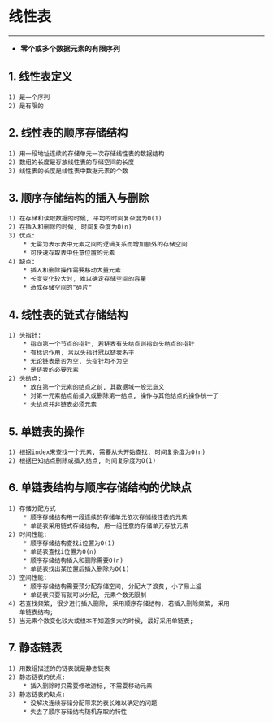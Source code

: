 # **线性表**
***


 * **零个或多个数据元素的有限序列**


## **1. 线性表定义**
    1) 是一个序列
    2) 是有限的


## **2. 线性表的顺序存储结构**
    1) 用一段地址连续的存储单元一次存储线性表的数据结构
    2) 数组的长度是存放线性表的存储空间的长度
    3) 线性表的长度是线性表中数据元素的个数


## **3. 顺序存储结构的插入与删除**
    1) 在存储和读取数据的时候, 平均的时间复杂度为O(1)
    2) 在插入和删除的时候, 时间复杂度为O(n)
    3) 优点:
        * 无需为表示表中元素之间的逻辑关系而增加额外的存储空间
        * 可快速存取表中任意位置的元素
    4) 缺点:
        * 插入和删除操作需要移动大量元素
        * 长度变化较大时, 难以确定存储空间的容量
        * 造成存储空间的"碎片"


## **4. 线性表的链式存储结构**
    1) 头指针:
        * 指向第一个节点的指针, 若链表有头结点则指向头结点的指针
        * 有标识作用, 常以头指针冠以链表名字
        * 无论链表是否为空, 头指针均不为空
        * 是链表的必要元素
    2) 头结点:
        * 放在第一个元素的结点之前, 其数据域一般无意义
        * 对第一元素结点前插入或删除第一结点, 操作与其他结点的操作统一了
        * 头结点并非链表必须元素


## **5. 单链表的操作**
    1) 根据index来查找一个元素, 需要从头开始查找, 时间复杂度为O(n)
    2) 根据已知结点删除或插入结点, 时间复杂度为O(1)


## **6. 单链表结构与顺序存储结构的优缺点**
    1) 存储分配方式
        * 顺序存储结构用一段连续的存储单元依次存储线性表的元素
        * 单链表采用链式存储结构, 用一组任意的存储单元存放元素
    2) 时间性能:
        * 顺序存储结构查找i位置为O(1)
        * 单链表查找i位置为O(n)
        * 顺序存储结构插入和删除需要O(n)
        * 单链表找出某位置后插入删除为O(1)
    3) 空间性能:
        * 顺序存储结构需要预分配存储空间, 分配大了浪费, 小了易上溢
        * 单链表只要有就可以分配, 元素个数无限制
    4) 若查找频繁, 很少进行插入删除, 采用顺序存储结构; 若插入删除频繁, 采用
       单链表结构;
    5) 当元素个数变化较大或根本不知道多大的时候, 最好采用单链表;


## **7. 静态链表**
    1) 用数组描述的的链表就是静态链表
    2) 静态链表的优点:
        * 插入删除时只需要修改游标, 不需要移动元素
    3) 静态链表的缺点:
        * 没解决连续存储分配带来的表长难以确定的问题
        * 失去了顺序存储结构随机存取的特性
